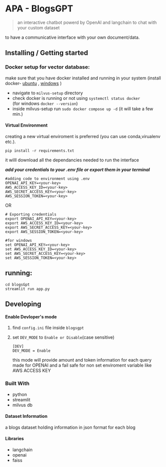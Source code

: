 # APA - BlogsGPT

> an interactive chatbot powerd  by OpenAI and langchain to chat with your custom dataset

to have a communicative interface with your own document/data.

## Installing / Getting started

### Docker setup for vector database:

make sure that you have docker installed and running in your system (install docker- [ubuntu](https://docs.docker.com/engine/install/ubuntu/) , [windows](https://docs.docker.com/desktop/install/windows-install/) )
- navigate to ```milvus-setup``` directory
- check docker is running or not using ```systemctl status docker```  
(for windows ```docker --version```)
- inside milvus-setup run ```sudo docker compose up -d```
(it will take a few min.)
  
#### Virtual Environment  
creating a new virtual enviroment is preferred (you can use conda,virualenv etc.).

```shell
pip install -r requirements.txt
```

it willl download all the dependancies needed to run the interface

**_add your credentials to your .env file or export them in your terminal_**

```
#adding code to environment using .env
OPENAI_API_KEY=<your-key>
AWS_ACCESS_KEY_ID=<your-key>
AWS_SECRET_ACCESS_KEY=<your-key>
AWS_SESSION_TOKEN=<your-key>
```

OR

```shell
# Exporting credentials
export OPENAI_API_KEY=<your-key>
export AWS_ACCESS_KEY_ID=<your-key>
export AWS_SECRET_ACCESS_KEY=<your-key>
export AWS_SESSION_TOKEN=<your-key>

#for windows
set OPENAI_API_KEY=<your-key>
set AWS_ACCESS_KEY_ID=<your-key>
set AWS_SECRET_ACCESS_KEY=<your-key>
set AWS_SESSION_TOKEN=<your-key>
```

## running:

```shell
cd blogsGpt
streamlit run app.py
```

## Developing

#### Enable Devloper's mode
1. find ```config.ini``` file inside ```blogsgpt```
2. set ```DEV_MODE``` to ```Enable or Disable```(case sensitive) 

    ```config
    [DEV]
    DEV_MODE = Enable    
    ```
    this mode will provide amount and token information for each query made for OPENAI and a fail safe for non set enviroment variable like AWS ACCESS KEY

### Built With

- python
- streamlit
- milvus db

#### Dataset Information

a blogs dataset holding information in json format for each blog

#### Libraries

- langchain
- openai
- faiss
